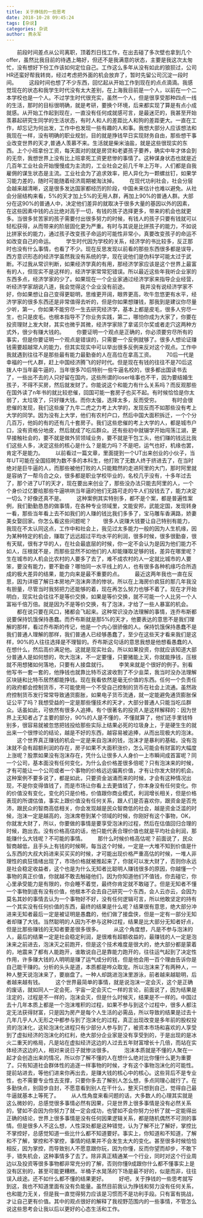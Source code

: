 ```yaml
---
title: 关于挣钱的一些思考
date: 2018-10-28 09:45:24
tags: [杂说]
categories: 杂说
author: 费永军
---
```

&emsp;&emsp;前段时间差点从公司离职，顶着烈日找工作，在出去碰了多次壁也拿到几个offer，虽然比我目前的待遇上略好，但还不是我满意的状态，主要是我这次太匆忙，没有想好下份工作该如何定位自己。工作这么多年从没有如此的狼狈过，公司HR还蛮好帮我转岗，经过考虑把外面的机会放弃了，暂时先留公司沉淀一段时间。
&emsp;&emsp;这段时间也想了不少东西，回忆起从开始工作到现在的点点滴滴。我感觉现在的状态和我学生时代没有太大差别，在上海我目前是一个人，以前在一个二本学校也是一个人。不过学生时代很充实，虽然一个人，但是很享受那种四点一线的生活，那时的目标很明确，就是考研，要换个环境，后来都实现了算是有点小成就感。从开始工作起到现在，一直没有任何成就感可言，是最迷茫的，我甚至开始羡慕起研究生同学的生活状态，有时人和人的差距比人和狗的差距更大。一直在工作，却忘记为何出发，工作中也发现一些有趣的人和事。我想大部分人应该想法和我现在一样，没有明确的职业规划，目的就是挣钱早日实现财务自由，那些想干事业改变世界的天才,普通人羡慕不来。生活就是柴米油盐，就是这些很现实的东西。上个小班拿份工资，每天面对的就是房贷和老婆孩子要养，确实中年才体会到的无奈，我想世界上没有比上班拿死工资更悲惨的事情了。这种谋身状态也就是近几百年工业社会开始慢慢成为主流的，工业社会之前几千年上万年，人们都是自我雇佣的谋生状态是主流。工业社会为了追求效率，把人异化为一颗螺丝钉，如果学习能力差的，随时可能随着经济周期被淘汰掉。
&emsp;&emsp;在现代功利社会，社会分层会越来越清晰，这是很多发达国家都经历的阶段，中国未来估计也难以避免。从社会分层结构来看，5%的天才加上5%的无用人群，再加上90%的普通人群。大部分在这90%的普通人中，决定他们差异的就取决于很多大量的基因以外的因素，在这些因素中钱的占比绝对高于一切，有钱的孩子选择更多，带来的机会也就更多。当很多贫苦家的孩子需要付出很多努力的时候，有钱人的孩子只要有钱就可以轻松获得，从而带来的阶层固化更为严重。有时与其说是比拼孩子的能力，不如说比拼家长的能力，通过孩子改变孩子命运的可能性非常小，真要改变孩子的命运不如改变自己的命运。
&emsp;&emsp;学生时代因为学校的关系，经济学的书比较多，反正那时也没有什么事情，也看了不少。现在反思发现以前看的那些东西很多都是误导，西方意识形态的经济学虽然我没有系统的学，现在说他们是伪科学可能太过于武断。不过我从常识判断，如果经济学真的有用，那经济学家应该是这个世界上最富有的人，但现实不是这样的，经济学家常常犯错误。所以最近这些年我听企业家的东西多点，经济学家的少了。如果现在一个企业家通过经济学家来指导企业经营，听经济学家胡说八道，我会觉得这个企业没有前途。
&emsp;&emsp;我并没有说经济学家不好，你如果想让自己变得更聪明，思维更开阔，眼界更高，吹牛忽悠更有水平，经济学家的很多东西还是非常值得去听的，但是你如果想赚钱，那我到是建议你尽量少听，第一，你如果不能穷尽一生去研究经济学，基本上都是皮毛，很多人穷尽一生，也只是皮毛。也根本指导不了你业务实践，第二，哪怕你成为大家了，你要在投资理财上发大财，其实也微乎其微，经济学家除了拿诺贝尔奖或者走穴这两种方式外，很少有赚大钱的。
&emsp;&emsp;你要证明一个观点是正确的，你必须要穷尽所有的事实，但是你要证明一个观点是错误的，只需要一个反例就够了。很多人想论证赚钱需要超越常人的能力，但其实现实中可以举出很多反例来反对这个观点。工作中我就遇到往往不是那些最有能力最勤奋的人在高位在拿高工资。
&emsp;&emsp;70后一代是幸福的一代人群，赶上中国经济腾飞的好时代。但是现在有钱的往往不是70后这拨人中当年最牛逼的，当年很多70后特别一些牛逼名校的，很多都出国读书去了，一些出不去的人只好留在国内，这些所谓的loser啥事也不干，因为要结婚生孩子，不得不买房，然后就发财了。你能说这个和能力有什么关系吗？而反观那些在国外读了n年书的就比较悲催，回国可能一套房子也买不起。有时候恰恰是你太弱了，太垃圾了，只好赚大钱。而你太强，选择太多，反而受穷。
&emsp;&emsp;有时会很悲催的发现，我们这些废了九牛二虎之力考上大学的，发现反而不如那些没有考上大学的同学。因为没有上大学，他们有农村户口，然后中国大面积拆迁，一个个分几百万，他妈的有的还有几十套房子。我们这些悲催的考上大学的人，都是城市户口，没有资格分地皮，然后就成了吃瓜群众。还有些初中就辍学开始闯荡江湖，更早接触社会的，要不就是做外贸领域业务，要不就是干包工头，他们赚的钱远比我们这些人多，决定这些的核心是什么？是能力吗？不是吧，运气也好，机缘也罢，肯定不是能力。
&emsp;&emsp;以前看过一篇文章，里面提到一个UT出来创业的小伙子，当年UT可能在全国招聘为数不多的本科生，他打败了无数人终于挤进去了，在当时绝对是巨牛逼的人，而那些被他打败的人只能黯然的走进阿里的大门，那时阿里就是容纳了一帮乌合之众，很多都是职业学校毕业的，名校几乎没有，十多年过去了，那个进了UT的天才，现在要出来创业了，那些没办法只能去阿里的人，一个个身价过亿要给那些牛逼哄哄当年逼的他们无路可走的牛人们投钱去了，能力决定一切么？好像还真不是。
&emsp;&emsp;这种案例其实特别多，都不是个案，都是普遍性案例，我们勤勤恳恳的做事情，在各种专业领域里，文能安邦，武能定国，发现转身一看，那些当年看上去不如我们的人赚的钱比我们多多了，宝马雕车香满路，娇妻美女娶回家。你怎么看这些问题呢？
&emsp;&emsp;很多人说赚大钱要让自己特别有能力，我现在不太认同这点，工作中和社会上，我见过太多能力一般的因为人生机缘，因为某种特定的机会，赚取了远远超过平均水平的利润，很多时候，很多很勤奋，很有天赋，很有才华的人，在社会最底层的时候，你一定不会认为是因为他们能力不如人，压根就不是，而那些显然不如他们的人却能赚取足够的钱，差异在哪里呢？生在城市的人机会比农村的人要多了去了，难不成农村的人一定就比城市的人要笨，要没有能力，要不勤奋？哪怕同一水平线上的人，也有很多各种机缘巧合所造成的极大差异的结果，能力向来是最不重要的点。
&emsp;&emsp;最近这两年我也一直在反思，因为详细了解日本房地产泡沫奔溃的惨状。所以在上海房价疯狂的那几年我没有胆量，尽管当时我努把力还能够的着，现在再怎么努力也够不着了。现在才开始明白，现实社会往往不是等价交换，如果是等价交换，就不可能一个人比另一个人富裕千倍万倍。就是因为不是等价交换，有了泡沫，才给了一些人暴富的机会。
&emsp;&emsp;都在说只要在风口，猪都会飞起来。这种常识没办法理解的事情，连乔布斯都说要保持饥饿保持愚蠢。而乔布斯就是那5%的天才，他要表达的意思不是我们理解的那样，看过乔布斯的传记，他是一个内心很骄傲的人。保持饥饿保持愚蠢不是我们普通人理解的那样，我们普通人已经够愚蠢了，至少在这些天才看来我们是这样，90%的人往往选择是不理智的。乔布斯这句话的意思我想是他想看愚蠢的人在想什么，然后高价满足他。这就是现实社会。所以如果投资，你就应该知道大部分普通人是如何想的，吹大泡沫，不一定要懂，只要猪能上天，你就能挣钱，压根就不用想猪如何落地，只要有人接盘就行。
&emsp;&emsp;李笑来就是个很好的例子。别看他写书一套一套的，他挣钱也就靠比特币这波收割了不少韭菜，我当时没办法理解区块链和比特币居然都能挣钱。现在我看依然是毫无价值的东西。任何一个负责任的政府都会控制货币，不可能使用一个不受自己控制的货币在社会上流通。虽然政府控制货币发行常常导致通货膨胀，如果电子货币流通，就一定能避免通货膨胀保证公平了吗？我想受益的一定是那些懂技术的天才，大部分普通人只能当吃瓜群众。话虽如此，可依然有很多人追捧。有个很著名的投资人是这样解释的：因为世界上无知者占了主要的部分，90%的人是不懂的，不懂就算了，他们还手里钱特别多，很容易就被忽悠把钱投给那些实际上结果必死的垃圾身上，于是硬生生的就出来一个很悖论的结论，越是不好的东西，越容易被追捧，从而出现极大的泡沫。
&emsp;&emsp;这个世界真正赚钱的机会一定是来自泡沫的钱，泡沫才是暴利的基础，没有泡沫就不会有超额利润的存在，房子如果不大面积涨价，怎么可能会有财富的大幅度上涨呢？股票如果没有泡沫存在，凭什么让很多人人身价一上市瞬间成首富呢？同一个公司，基本面没有任何变化，为什么会价格差很多倍呢？只有泡沫来的时候，才有可能让一个公司或者一个事物的价格远远偏离价值，才有让你发大财的机会。这种案例不要多说了，都是如此，只要资金汹涌而来的时候，才会有这种情况出现，不是你变得值钱了，而是市场让你看上去更值钱了，你本身没有任何变化。你的价值没有变化，变化的只是价格，价值跟你商业模式，利润增长相关，但是价格表现的所谓估值，事实上跟价值没有任何关系，跟人们是否喜欢你，跟资金是否充沛，跟民众的智商高低相关，你会发现越是民众智商低的社会，越是资金泛滥的时候，泡沫一定是越高的，泡沫席卷到某个领域的时候，你刚好有这个事物，OK，你就发大财了，所以，你要做的事情是要享受泡沫的过程，然后在估值回归合理的时候，跑出去。没有价格高估的话，他只能代表合理价值也就是平均社会利润，那能赚什么大钱呢？不可能的事情。
&emsp;&emsp;那什么时候价格高估呢？前面说了，民众智商越低，且手头上有钱的时候啊，每当这个时候，一定是一大堆不知到价值是什么东西的大叔大妈进来买买买的时候，才可能出现价格严重高估的时候，一堆人非理性的疯狂情绪出现了，市场价格就被推起来了，你就可以发大财了，否则你永远是社会稳定收益者，这个也是为什么无知者比聪明人赚钱很多的原因，你越懂一个事物的真正价值，你就越不敢去触碰他们，因为你知道他们不值钱，你去碰它，你心里承受能力是有限的，你会睡不着觉，最终你肯定就不敢碰了。但是无知者不懂一个事物到底有没有价值，他根本不会去自己研究一个东西，会人云亦云，会因为莫名其妙的事情去认为一个事物好不好，没有任何逻辑可言，所以他敢坚定的持有一个其实没有任何价值的东西，最终的结果是什么呢？结果很有意思，绝大部分冲进来无知者最后一定是被证明是愚蠢的，他们做了接盘侠，但是一定有一部分无知者却赚了大钱。当然聪明的人因为不参与这种过程，结果是比大部分无知者好点，但是比那些赚钱的无知者要差很多很多。
&emsp;&emsp;从这个角度想，凡是不参与泡沫的人，最后的结果一定是社会稳定利润，是很难有超额收益的，最赚钱的人一定是泡沫来之前进去，泡沫灭之前跑开，但是这个技术难度是很大的，绝大部分都是蒙着的，地震来了都有人能跑开，谁敢说自己是靠能力跑开的，往往运气起到了决定性作用，许多赚大钱的人明明是赚了运气成分的钱，但是他会用一百个理由告诉你是自己能干赚的。分析的头头是道，本质都是哗众取宠。所以泡沫来了有两种人，一种人整天说泡沫来了，要崩盘了。一种人却跳进泡沫里游泳，前者越来越聪明，后者越来越有钱。
&emsp;&emsp;这个世界最简单的事情，就是说泡沫一定会灭，这个是正确的废话，就如同人一定会死，宇宙一定会灭亡一样的言论，前面说了，因为结果是注定的，过程是不一样的，泡沫会灭，但是什么时候灭，结果是不一样的。中国过去十几年本质上都是一个泡沫堆积的过程，如果不参与到这个过程中，很多人都注定无法获得财富，只是因为房产是每个人生活的必需品，所以导致的结果是过去十几年几乎人人无形之中都参与到了泡沫化的过程，真正出现改变是多年前的股权投资的泡沫化，这轮泡沫化进程只有少部分人参与到了，被资本市场和喜欢的人享受到了虚拟经济的泡沫化的红利，绝大部分企业家是没有享受到的，于是出现的是冰火二重天的格局，凡是站在虚拟经济这边的人过去五年财富增长十几倍，而站在实体经济这边的人，相对来说日子就惨淡很多。
&emsp;&emsp;泡沫本质就是不懂的人聚在一起才会创造出来的情况，所以你了解不懂的人在想什么绝对比你懂什么更为重要了。只有知道社会群体性的追逐一样事物的时候，才有这个事物泡沫化的可能性。提前站进去，等他们进来你再出去，是赚大钱的核心中的核心。这些背后不是专业性，也不需要专业性去支撑，只要你多去了解别人怎么想，多点同理心就行了。在多勤快点，别固步自封，不愿意看到别人在干什么，整天只想到自己，觉得自己最牛逼就基本上等死了。
&emsp;&emsp;从人性角度来看问题的话，大多数人的心理其实就是这么微妙的，总感觉很多事情必然有因果，只是世界上很多事情是没有必然关系的，譬如不会因为你努力了就一定会成功，也譬如不会你努力分析了就一定能得出正确的结论，世界上很多事情是没有任何因果逻辑关系，都是随机偶然不可测的事情。但是很多人不这么想，人性深处都是这种错觉，认为了解不比了解好，掌控比不掌控好，总感觉知道一些比什么都不知道要好。事实上，你知道和不知道，了解和不了解，掌控和不掌控，事情的结果并不会发生太大的变化。甚至很多时候恰恰相反，因为掌控，而导致别人不愿意跟你玩，因为你懂，反而你望而却步，不敢下手，错失机会，这种事情多了去了。除非真正精通某一个行业，同时对这个行业周边以及投资等很多事物都非常充分的了解，否则你懂9成跟你什么都不懂事实上是没有区别的，甚至可能更糟糕。半桶子水晃荡的下场是最不好的，似是而非，往往误入歧途。还不如什么都不懂的结果更好。
&emsp;&emsp;好吧，关于挣钱的一些思考就写到这，我也不知道里面有没有负能量。虽然目前我认为挣钱和努力没有任何关系，也和能力无关，但是我一直觉得努力应该是习惯而不是功利手段。只有富有挑战，才让自己更有价值。其中的观点很好的解释了我视野范围内的一些事情，不管怎么说这些思考会让我以后以更好的心态生活和工作。
